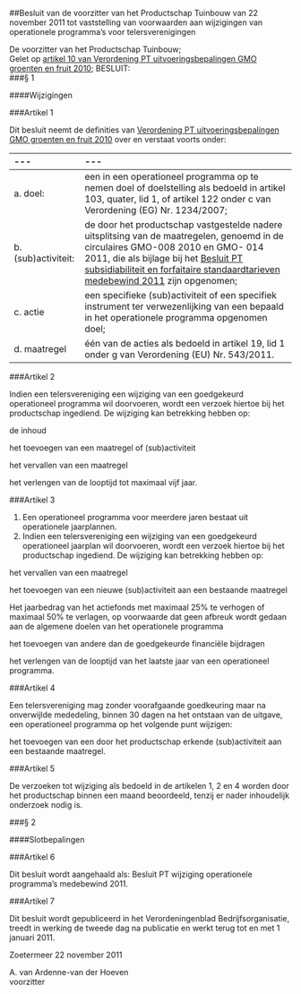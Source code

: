 <meta http-equiv='Content-Type' content='text/html; charset=utf-8' />

##Besluit van de voorzitter van het Productschap Tuinbouw van 22 november 2011 tot vaststelling van voorwaarden aan wijzigingen van operationele programma’s voor telersverenigingen

De voorzitter van het Productschap Tuinbouw;  
Gelet op [artikel 10 van Verordening PT uitvoeringsbepalingen GMO groenten en fruit 2010](../../../../../../../../../pbo/verordening/pt/uitvoeringsbepalingen/gmo/groenten/en/fruit/2010/BWBR0029740/README.md);
BESLUIT:    
###§ 1 

####Wijzigingen

###Artikel 1 

Dit besluit neemt de definities van [Verordening PT uitvoeringsbepalingen GMO groenten en fruit 2010](../../../../../../../../../pbo/verordening/pt/uitvoeringsbepalingen/gmo/groenten/en/fruit/2010/BWBR0029740/README.md) over en verstaat voorts onder: 

| --- | --- |
|:---|:---|
|a. doel: |een in een operationeel programma op te nemen doel of doelstelling als bedoeld in artikel 103, quater, lid 1, of artikel 122 onder c van Verordening (EG) Nr. 1234/2007; |
|b. (sub)activiteit: |de door het productschap vastgestelde nadere uitsplitsing van de maatregelen, genoemd in de circulaires GMO-008 2010 en GMO- 014 2011, die als bijlage bij het [Besluit PT subsidiabiliteit en forfaitaire standaardtarieven medebewind 2011](../../../../../../../../../pbo/besluit/pt/subsidiabiliteit/en/forfaitaire/standaardtarieven/medebewind/etc/BWBR0030706/README.md) zijn opgenomen; |
|c. actie |een specifieke (sub)activiteit of een specifiek instrument ter verwezenlijking van een bepaald in het operationele programma opgenomen doel; |
|d. maatregel |één van de acties als bedoeld in artikel 19, lid 1 onder g van Verordening (EU) Nr. 543/2011. |

###Artikel 2 

Indien een telersvereniging een wijziging van een goedgekeurd operationeel programma wil doorvoeren, wordt een verzoek hiertoe bij het productschap ingediend. De wijziging kan betrekking hebben op: 

de inhoud

het toevoegen van een maatregel of (sub)activiteit

het vervallen van een maatregel

het verlengen van de looptijd tot maximaal vijf jaar.

###Artikel 3 

1. Een operationeel programma voor meerdere jaren bestaat uit operationele jaarplannen. 
2. Indien een telersvereniging een wijziging van een goedgekeurd operationeel jaarplan wil doorvoeren, wordt een verzoek hiertoe bij het productschap ingediend. De wijziging kan betrekking hebben op:

het vervallen van een maatregel

het toevoegen van een nieuwe (sub)activiteit aan een bestaande maatregel

Het jaarbedrag van het actiefonds met maximaal 25% te verhogen of maximaal 50% te verlagen, op voorwaarde dat geen afbreuk wordt gedaan aan de algemene doelen van het operationele programma

het toevoegen van andere dan de goedgekeurde financiële bijdragen

het verlengen van de looptijd van het laatste jaar van een operationeel programma. 

###Artikel 4 

Een telersvereniging mag zonder voorafgaande goedkeuring maar na onverwijlde mededeling, binnen 30 dagen na het ontstaan van de uitgave, een operationeel programma op het volgende punt wijzigen: 

het toevoegen van een door het productschap erkende (sub)activiteit aan een bestaande maatregel.

###Artikel 5 

De verzoeken tot wijziging als bedoeld in de artikelen 1, 2 en 4 worden door het productschap binnen een maand beoordeeld, tenzij er nader inhoudelijk onderzoek nodig is. 

###§ 2 

####Slotbepalingen

###Artikel 6 

Dit besluit wordt aangehaald als: Besluit PT wijziging operationele programma’s medebewind 2011. 

###Artikel 7 

Dit besluit wordt gepubliceerd in het Verordeningenblad Bedrijfsorganisatie, treedt in werking de tweede dag na publicatie en werkt terug tot en met 1 januari 2011. 

Zoetermeer 
22 november 2011   

A. van Ardenne-van der Hoeven  
voorzitter   
